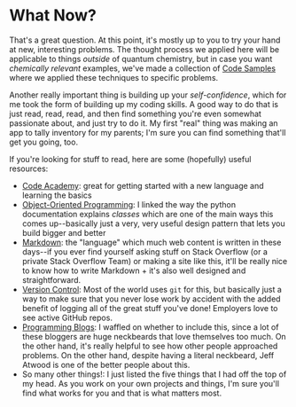 # What Now?

That's a great question. 
At this point, it's mostly up to you to try your hand at new, interesting problems. 
The thought process we applied here will be applicable to things _outside_ of quantum chemistry, but in case you want _chemically relevant_ examples, we've made a collection of [Code Samples](CodeSamples) where we applied these techniques to specific problems.

Another really important thing is building up your _self-confidence_, which for me took the form of building up my coding skills. 
A good way to do that is just read, read, read, and then find something you're even somewhat passionate about, and just try to do it. 
My first "real" thing was making an app to tally inventory for my parents; I'm sure you can find something that'll get you going, too.

If you're looking for stuff to read, here are some (hopefully) useful resources:
* [Code Academy](https://www.codecademy.com/): great for getting started with a new language and learning the basics
* [Object-Oriented Programming](https://docs.python.org/3/tutorial/classes.html): I linked the way the python documentation explains _classes_ which are one of the main ways this comes up--basically just a very, very useful design pattern that lets you build bigger and better
* [Markdown](https://commonmark.org/help/tutorial/): the "language" which much web content is written in these days--if you ever find yourself asking stuff on Stack Overflow (or a private Stack Overflow Team) or making a site like this, it'll be really nice to know how to write Markdown + it's also well designed and straightforward.
* [Version Control](https://product.hubspot.com/blog/git-and-github-tutorial-for-beginners): Most of the world uses `git` for this, but basically just a way to make sure that you never lose work by accident with the added benefit of logging all of the great stuff you've done! Employers love to see active GitHub repos.
* [Programming Blogs](https://blog.codinghorror.com/): I waffled on whether to include this, since a lot of these bloggers are huge neckbeards that love themselves too much. On the other hand, it's really helpful to see how other people approached problems. On the other hand, despite having a literal neckbeard, Jeff Atwood is one of the better people about this. 
* So many other things!: I just listed the five things that I had off the top of my head. As you work on your own projects and things, I'm sure you'll find what works for you and that is what matters most.